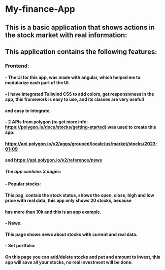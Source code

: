 # My-finance-App

## This is a basic application that shows actions in the stock market with real information:

## This application contains the following features:

### Frontend:

#### - The UI for this app, was made with angular, which helped me to modularize each part of the UI.
#### - I have integrated Tailwind CSS to add colors, get responsivness in the app, this framework is easy to use, and its classes are very usefull
####   and easy to integrate.
#### - 2 APIs from polygon (to get more info: https://polygon.io/docs/stocks/getting-started) was used to create this app: 
####   https://api.polygon.io/v2/aggs/grouped/locale/us/market/stocks/2023-01-09
####   and https://api.polygon.io/v2/reference/news

##### The app contains 3 pages:
#### - Popular stocks:
####   This pag, contais the stock status, shows the open, close, high and low price with real data, this app only shows 20 stocks, because
####   has more than 10k and this is an app example.
#### - News:
####   This page shows news about stocks with current and real data.
#### - Set portfolio:
####   On this page you can add/delete stocks and put and amount to invest, this app will save all your stocks, no real investment will be done.
